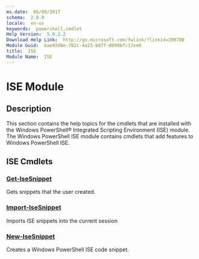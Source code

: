 ```yaml
---
ms.date:  06/09/2017
schema:  2.0.0
locale:  en-us
keywords:  powershell,cmdlet
Help Version:  5.0.2.2
Download Help Link:  http://go.microsoft.com/fwlink/?linkid=390780
Module Guid:  bae93d8e-782c-4a23-b87f-8699bfc17ee0
title:  ISE
Module Name:  ISE
---
```

# ISE Module

## Description

This section contains the help topics for the cmdlets that are installed with the Windows PowerShell® Integrated Scripting Environment (ISE) module.
The Windows PowerShell ISE module contains cmdlets that add features to Windows PowerShell ISE.

## ISE Cmdlets

### [Get-IseSnippet](Get-IseSnippet.md)

Gets snippets that the user created.

### [Import-IseSnippet](Import-IseSnippet.md)

Imports ISE snippets into the current session

### [New-IseSnippet](New-IseSnippet.md)

Creates a Windows PowerShell ISE code snippet.

